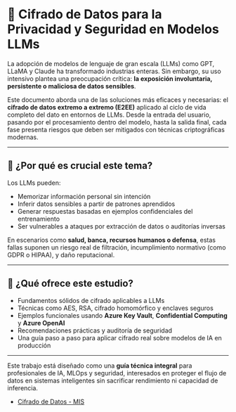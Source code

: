 # 🔐 Cifrado de Datos para la Privacidad y Seguridad en Modelos LLMs

La adopción de modelos de lenguaje de gran escala (LLMs) como GPT, LLaMA y Claude ha transformado industrias enteras. Sin embargo, su uso intensivo plantea una preocupación crítica: **la exposición involuntaria, persistente o maliciosa de datos sensibles**.

Este documento aborda una de las soluciones más eficaces y necesarias: el **cifrado de datos extremo a extremo (E2EE)** aplicado al ciclo de vida completo del dato en entornos de LLMs. Desde la entrada del usuario, pasando por el procesamiento dentro del modelo, hasta la salida final, cada fase presenta riesgos que deben ser mitigados con técnicas criptográficas modernas.

---

## 🔎 ¿Por qué es crucial este tema?

Los LLMs pueden:

- Memorizar información personal sin intención
- Inferir datos sensibles a partir de patrones aprendidos
- Generar respuestas basadas en ejemplos confidenciales del entrenamiento
- Ser vulnerables a ataques por extracción de datos o auditorías inversas

En escenarios como **salud, banca, recursos humanos o defensa**, estas fallas suponen un riesgo real de filtración, incumplimiento normativo (como GDPR o HIPAA), y daño reputacional.

---

## 🧩 ¿Qué ofrece este estudio?

- Fundamentos sólidos de cifrado aplicables a LLMs
- Técnicas como AES, RSA, cifrado homomórfico y enclaves seguros
- Ejemplos funcionales usando **Azure Key Vault**, **Confidential Computing** y **Azure OpenAI**
- Recomendaciones prácticas y auditoría de seguridad
- Una guía paso a paso para aplicar cifrado real sobre modelos de IA en producción

---

Este trabajo está diseñado como una **guía técnica integral** para profesionales de IA, MLOps y seguridad, interesados en proteger el flujo de datos en sistemas inteligentes sin sacrificar rendimiento ni capacidad de inferencia.

- [Cifrado de Datos - MIS](cifrado-mis.md)



